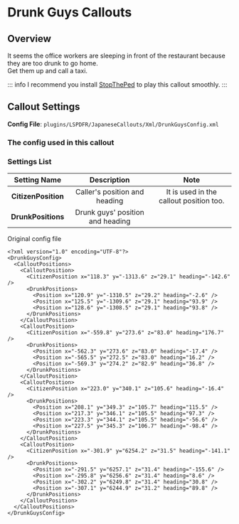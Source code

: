 # Drunk Guys Callouts

## Overview
It seems the office workers are sleeping in front of the restaurant because they are too drunk to go home.<br/>
Get them up and call a taxi.

::: info
I recommend you install [StopThePed](https://www.bejoijo.com/post/stop-the-ped) to play this callout smoothly.
:::

## Callout Settings
**Config File**: `plugins/LSPDFR/JapaneseCallouts/Xml/DrunkGuysConfig.xml`

### The config used in this callout
<!-- <Cards>
    <Card title="Position" href="/config/position" />
</Cards> -->

### Settings List
|    Setting Name     |           Description            |                  Note                   |
| :-----------------: | :------------------------------: | :-------------------------------------: |
| **CitizenPosition** |  Caller's position and heading   | It is used in the callout position too. |
| **DrunkPositions**  | Drunk guys' position and heading |                                         |

Original config file
```xml:line-numbers
<?xml version="1.0" encoding="UTF-8"?>
<DrunkGuysConfig>
  <CalloutPositions>
    <CalloutPosition>
      <CitizenPosition x="118.3" y="-1313.6" z="29.1" heading="-142.6" />
      <DrunkPositions>
        <Position x="120.9" y="-1310.5" z="29.2" heading="-2.6" />
        <Position x="125.5" y="-1309.6" z="29.1" heading="93.9" />
        <Position x="128.6" y="-1308.5" z="29.1" heading="93.8" />
      </DrunkPositions>
    </CalloutPosition>
    <CalloutPosition>
      <CitizenPosition x="-559.8" y="273.6" z="83.0" heading="176.7" />
      <DrunkPositions>
        <Position x="-562.3" y="273.6" z="83.0" heading="-17.4" />
        <Position x="-565.5" y="272.5" z="83.0" heading="16.2" />
        <Position x="-569.3" y="274.2" z="82.9" heading="36.8" />
      </DrunkPositions>
    </CalloutPosition>
    <CalloutPosition>
      <CitizenPosition x="223.0" y="340.1" z="105.6" heading="-16.4" />
      <DrunkPositions>
        <Position x="208.1" y="349.3" z="105.7" heading="115.5" />
        <Position x="217.3" y="346.1" z="105.5" heading="97.3" />
        <Position x="223.3" y="344.1" z="105.5" heading="-56.6" />
        <Position x="227.5" y="345.3" z="106.7" heading="-98.4" />
      </DrunkPositions>
    </CalloutPosition>
    <CalloutPosition>
      <CitizenPosition x="-301.9" y="6254.2" z="31.5" heading="-141.1" />
      <DrunkPositions>
        <Position x="-291.5" y="6257.1" z="31.4" heading="-155.6" />
        <Position x="-295.8" y="6256.6" z="31.4" heading="8.6" />
        <Position x="-302.2" y="6249.8" z="31.4" heading="30.8" />
        <Position x="-307.1" y="6244.9" z="31.2" heading="89.8" />
      </DrunkPositions>
    </CalloutPosition>
  </CalloutPositions>
</DrunkGuysConfig>
```